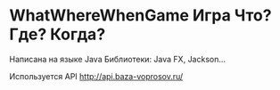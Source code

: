 # WhatWhereWhenGame Игра Что? Где? Когда?
Написана на языке Java
Библиотеки: Java FX, Jackson...

Используется API http://api.baza-voprosov.ru/
